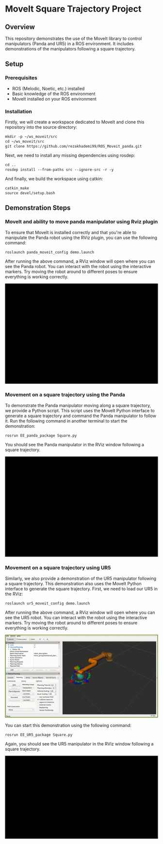 # MoveIt Square Trajectory Project

## Overview
This repository demonstrates the use of the MoveIt library to control manipulators (Panda and UR5) in a ROS environment. It includes demonstrations of the manipulators following a square trajectory.

## Setup

### Prerequisites

- ROS (Melodic, Noetic, etc.) installed
- Basic knowledge of the ROS environment
- MoveIt installed on your ROS environment

### Installation
Firstly, we will create a workspace dedicated to MoveIt and clone this repository into the source directory:

```
mkdir -p ~/ws_moveit/src
cd ~/ws_moveit/src
git clone https://github.com/rezakhademi99/ROS_Moveit_panda.git
```
Next, we need to install any missing dependencies using rosdep:

```
cd ..
rosdep install --from-paths src --ignore-src -r -y
```

And finally, we build the workspace using catkin:

```
catkin_make
source devel/setup.bash
```


## Demonstration Steps

### MoveIt and ability to move panda manipulator using Rviz plugin

To ensure that MoveIt is installed correctly and that you're able to manipulate the Panda robot using the RViz plugin, you can use the following command:
```
roslaunch panda_moveit_config demo.launch
```
After running the above command, a RViz window will open where you can see the Panda robot. You can interact with the robot using the interactive markers. Try moving the robot around to different poses to ensure everything is working correctly.

![](https://github.com/rezakhademi99/ROS_Moveit_panda/blob/main/panda.gif)

### Movement on a square trajectory using the Panda

To demonstrate the Panda manipulator moving along a square trajectory, we provide a Python script. This script uses the MoveIt Python interface to generate a square trajectory and command the Panda manipulator to follow it. Run the following command in another terminal to start the demonstration:
```
rosrun EE_panda_package Square.py
```
You should see the Panda manipulator in the RViz window following a square trajectory.

![](https://github.com/rezakhademi99/ROS_Moveit_panda/blob/main/square_panda.gif)

### Movement on a square trajectory using UR5

Similarly, we also provide a demonstration of the UR5 manipulator following a square trajectory. This demonstration also uses the MoveIt Python interface to generate the square trajectory. First, we need to load our UR5 in the RViz:
```
roslaunch ur5_moveit_config demo.launch 
```
After running the above command, a RViz window will open where you can see the UR5 robot. You can interact with the robot using the interactive markers. Try moving the robot around to different poses to ensure everything is working correctly.

![](https://github.com/rezakhademi99/ROS_Moveit_panda/blob/main/UR5.gif)

You can start this demonstration using the following command:
```
rosrun EE_UR5_package Square.py
```
Again, you should see the UR5 manipulator in the RViz window following a square trajectory.

![](https://github.com/rezakhademi99/ROS_Moveit_panda/blob/main/Square_UR5.gif)

